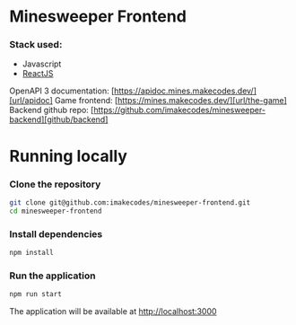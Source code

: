 # Minesweeper Frontend

### Stack used:

- Javascript
- [ReactJS][stack/reactjs]

OpenAPI 3 documentation: [https://apidoc.mines.makecodes.dev/][url/apidoc]
Game frontend: [https://mines.makecodes.dev/][url/the-game]
Backend github repo: [https://github.com/imakecodes/minesweeper-backend][github/backend]

# Running locally

### Clone the repository

```bash
git clone git@github.com:imakecodes/minesweeper-frontend.git
cd minesweeper-frontend
```

### Install dependencies

```bash
npm install
```

### Run the application

```bash
npm run start
```

The application will be available at [http://localhost:3000](http://localhost:3000)

[stack/reactjs]: https://reactjs.org/
[url/apidoc]: https://apidoc.mines.makecodes.dev/
[url/the-game]: https://mines.makecodes.dev/
[github/backend]: https://github.com/imakecodes/minesweeper-backend
